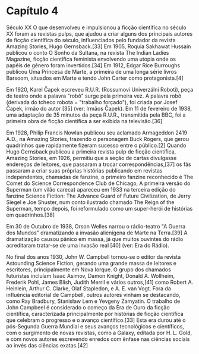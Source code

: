 # Capítulo 4
Século XX
O que desenvolveu e impulsionou a ficção científica no século XX foram as revistas pulps, que ajudou a criar alguns dos principais autores de ficção científica do século, influenciados pelo fundador da revista Amazing Stories, Hugo Gernsback.[33] Em 1905, Roquia Sakhawat Hussain publicou o conto O Sonho da Sultana, na revista The Indian Ladies Magazine, ficção científica feminista envolvendo uma utopia onde os papéis de gênero foram invertidos.[34] Em 1912, Edgar Rice Burroughs publicou Uma Princesa de Marte, a primeira de uma longa série livros Barsoom, situados em Marte e tendo John Carter como protagonista.[4]

Em 1920, Karel Čapek escreveu R.U.R. (Rossumovi Univerzální Roboti), peça de teatro onde a palavra "robô" surge pela primeira vez. A palavra robô (derivada do tcheco robota = "trabalho forçado"), foi criada por Josef Čapek, irmão do autor [35] (ver: Irmãos Čapek). Em 11 de fevereiro de 1938, uma adaptação de 35 minutos da peça R.U.R., transmitida pela BBC, foi a primeira obra de ficção científica a ser exibida na televisão.[36]

Em 1928, Philip Francis Nowlan publicou seu aclamado Armageddon 2419 A.D., na Amazing Stories, trazendo o personagem Buck Rogers, que gerou quadrinhos que rapidamente fizeram sucesso entre o público.[2] Quando Hugo Gernsback publicou a primeira revista pulp de ficção científica, Amazing Stories, em 1926, permitiu que a seção de cartas divulgasse endereços de leitores, que passaram a trocar correspondências,[37] os fãs passaram a criar suas próprias histórias publicando em revistas independentes, chamadas de fanzine, o primeiro fanzine reconhecido é The Comet do Science Correspondence Club de Chicago, A primeira versão do Superman (um vilão careca) apareceu em 1933 na terceira edição do fanzine Science Fiction: The Advance Guard of Future Civilization, de Jerry Siegel e Joe Shuster, num conto ilustrado chamado The Reign of the Superman, tempo depois, foi reformulado como um super-herói de histórias em quadrinhos.[38]

Em 30 de Outubro de 1938, Orson Welles narrou o rádio-teatro "A Guerra dos Mundos" dramatizando a invasão alienígena de Marte na Terra.[39] A dramatização causou pânico em massa, já que muitos ouvintes do rádio acreditaram tratar-se de uma invasão real [40] (ver: Era do Rádio).

No final dos anos 1930, John W. Campbell tornou-se o editor da revista Astounding Science Fiction, gerando uma grande massa de leitores e escritores, principalmente em Nova Iorque. O grupo dos chamados futuristas incluíam Isaac Asimov, Damon Knight, Donald A. Wollheim, Frederik Pohl, James Blish, Judith Merril e vários outros,[41] como Robert A. Heinlein, Arthur C. Clarke, Olaf Stapledon, e A. E. van Vogt. Fora da influência editorial de Campbell, outros autores vinham se destacando, como Ray Bradbury, Stanisław Lem e Yevgeny Zamyatin. O trabalho de John Campbeel é considerado o começo da Era de Ouro da ficção científica, caracterizada principalmente por histórias de ficção científica que celebram o progresso e o avanço científico.[33] Esta era durou até o pós-Segunda Guerra Mundial e seus avanços tecnológicos e científicos, com o surgimento de novas revistas, como a Galaxy, editada por H. L. Gold, e com novos autores escrevendo enredos com ênfase nas ciências sociais ao invés das ciências exatas.[42]